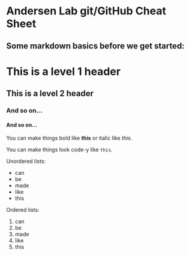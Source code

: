<link href="https://raw.githubusercontent.com/jasonm23/markdown-css-themes/gh-pages/markdown7.css" rel="stylesheet"></link>

# Andersen Lab git/GitHub Cheat Sheet

## Some markdown basics before we get started:


# This is a level 1 header

## This is a level 2 header

### And so on...

#### And so on...

You can make things bold like **this** or italic like *this*.

You can make things look code-y like `this`.

Unordered lists:

- can
- be
- made
- like
- this

Ordered lists:

1. can
2. be
3. made
4. like
5. this


